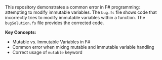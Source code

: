 This repository demonstrates a common error in F# programming: attempting to modify immutable variables.  The `bug.fs` file shows code that incorrectly tries to modify immutable variables within a function. The `bugSolution.fs` file provides the corrected code.

**Key Concepts:**
* Mutable vs. Immutable Variables in F#
* Common error when mixing mutable and immutable variable handling
* Correct usage of `mutable` keyword